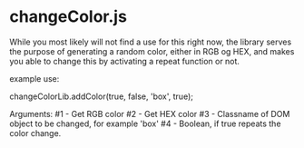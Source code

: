 # changeColor.js

While you most likely will not find a use for this right now, the library serves the purpose
of generating a random color, either in RGB og HEX, and makes you able to change this by
activating a repeat function or not.

example use:

changeColorLib.addColor(true, false, 'box', true);

Arguments:
  #1 - Get RGB color
  #2 - Get HEX color
  #3 - Classname of DOM object to be changed, for example 'box'
  #4 - Boolean, if true repeats the color change.
